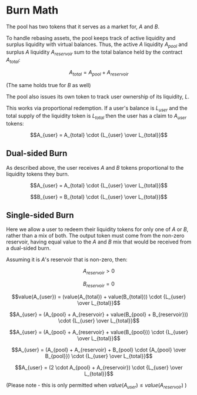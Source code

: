 # Burn Math

The pool has two tokens that it serves as a market for, $A$ and $B$.

To handle rebasing assets, the pool keeps track of active liquidity and surplus liquidity with virtual balances.
Thus, the active $A$ liquidity $A_{pool}$ and surplus $A$ liquidity $A_{reservoir}$ sum to the total balance held by the contract $A_{total}$:

```math
A_{total} = A_{pool} + A_{reservoir}
```
(The same holds true for $B$ as well)

The pool also issues its own token to track user ownership of its liquidity, $L$.

This works via proportional redemption.
If a user's balance is $L_{user}$ and the total supply of the liquidity token is $L_{total}$ then the user has a claim to $A_{user}$ tokens:

```math
A_{user} = A_{total} \cdot {L_{user} \over L_{total}}
```

## Dual-sided Burn

As described above, the user receives $A$ and $B$ tokens proportional to the liquidity tokens they burn.

```math
A_{user} = A_{total} \cdot {L_{user} \over L_{total}}
```
```math
B_{user} = B_{total} \cdot {L_{user} \over L_{total}}
```

## Single-sided Burn

Here we allow a user to redeem their liquidity tokens for only one of $A$ or $B$, rather than a mix of both.
The output token must come from the non-zero reservoir, having equal value to the $A$ and $B$ mix that would be received from a dual-sided burn.

Assuming it is $A$'s reservoir that is non-zero, then:

```math
A_{reservoir} \gt 0
```
```math
B_{reservoir} = 0
```
```math
value(A_{user}) = (value(A_{total}) + value(B_{total})) \cdot {L_{user} \over L_{total}}
```
```math
A_{user} = (A_{pool} + A_{reservoir} + value(B_{pool} + B_{reservoir})) \cdot {L_{user} \over L_{total}}
```
```math
A_{user} = (A_{pool} + A_{reservoir} + value(B_{pool})) \cdot {L_{user} \over L_{total}}
```
```math
A_{user} = (A_{pool} + A_{reservoir} + B_{pool} \cdot {A_{pool} \over B_{pool}}) \cdot {L_{user} \over L_{total}}
```
```math
A_{user} = (2 \cdot A_{pool} + A_{reservoir}) \cdot {L_{user} \over L_{total}}
```

(Please note - this is only permitted when $value(A_{user}) \leq value(A_{reservoir})$ )
